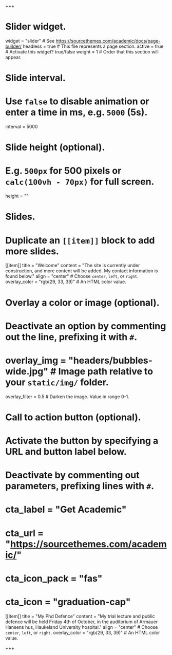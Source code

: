 +++
# Slider widget.
widget = "slider"  # See https://sourcethemes.com/academic/docs/page-builder/
headless = true  # This file represents a page section.
active = true # Activate this widget? true/false
weight = 1 # Order that this section will appear.

# Slide interval.
# Use `false` to disable animation or enter a time in ms, e.g. `5000` (5s).
interval = 5000

# Slide height (optional).
# E.g. `500px` for 500 pixels or `calc(100vh - 70px)` for full screen.
height = ""

# Slides.
# Duplicate an `[[item]]` block to add more slides.
[[item]]
  title = "Welcome"
  content = "The site is currently under construction, and more content will be added. My contact information is found below."
  align = "center"  # Choose `center`, `left`, or `right`.
  overlay_color = "rgb(29, 33, 39)"  # An HTML color value.
  
  # Overlay a color or image (optional).
  #   Deactivate an option by commenting out the line, prefixing it with `#`.
  # overlay_img = "headers/bubbles-wide.jpg"  # Image path relative to your `static/img/` folder.
  overlay_filter = 0.5  # Darken the image. Value in range 0-1.

  # Call to action button (optional).
  #   Activate the button by specifying a URL and button label below.
  #   Deactivate by commenting out parameters, prefixing lines with `#`.
  # cta_label = "Get Academic"
  # cta_url = "https://sourcethemes.com/academic/"
  # cta_icon_pack = "fas"
  # cta_icon = "graduation-cap"

[[item]]
  title = "My Phd Defence"
  content = "My trial lecture and public defence will be held Friday 4th of October, in the auditorium of Armauer Hansens hus, Haukeland University hospital."
  align = "center"  # Choose `center`, `left`, or `right`.
  overlay_color = "rgb(29, 33, 39)"  # An HTML color value.

+++
